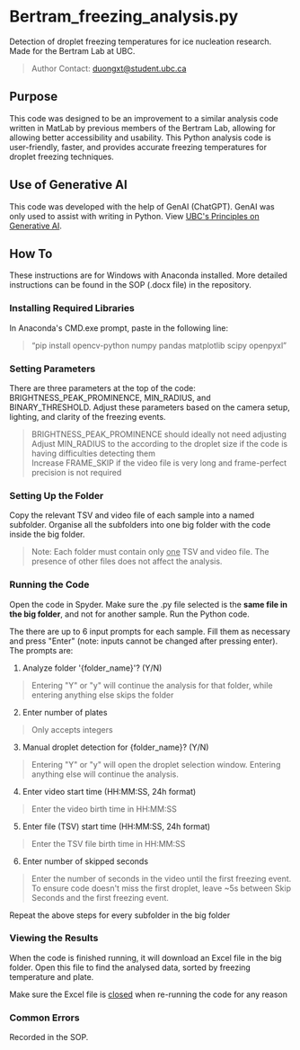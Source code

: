 # Bertram_freezing_analysis.py
Detection of droplet freezing temperatures for ice nucleation research. Made for the Bertram Lab at UBC.
> Author Contact: duongxt@student.ubc.ca

## Purpose
This code was designed to be an improvement to a similar analysis code written in MatLab by previous members of the Bertram Lab, allowing for allowing better accessibility and usability. This Python analysis code is user-friendly, faster, and provides accurate freezing temperatures for droplet freezing techniques.

## Use of Generative AI
This code was developed with the help of GenAI (ChatGPT). GenAI was only used to assist with writing in Python. View [UBC's Principles on Generative AI](https://genai.ubc.ca/guidance/principles/).

## How To
These instructions are for Windows with Anaconda installed. More detailed instructions can be found in the SOP (.docx file) in the repository.

### Installing Required Libraries
In Anaconda's CMD.exe prompt, paste in the following line:
> “pip install opencv-python numpy pandas matplotlib scipy openpyxl”

### Setting Parameters
There are three parameters at the top of the code: BRIGHTNESS_PEAK_PROMINENCE, MIN_RADIUS, and BINARY_THRESHOLD. Adjust these parameters based on the camera setup, lighting, and clarity of the freezing events.
> BRIGHTNESS_PEAK_PROMINENCE should ideally not need adjusting\
> Adjust MIN_RADIUS to the according to the droplet size if the code is having difficulties detecting them\
> Increase FRAME_SKIP if the video file is very long and frame-perfect precision is not required

### Setting Up the Folder
Copy the relevant TSV and video file of each sample into a named subfolder. Organise all the subfolders into one big folder with the code inside the big folder.
> Note: Each folder must contain only <ins>one</ins> TSV and video file. The presence of other files does not affect the analysis.

### Running the Code
Open the code in Spyder. Make sure the .py file selected is the __same file in the big folder__, and not for another sample. Run the Python code.

The there are up to 6 input prompts for each sample. Fill them as necessary and press "Enter" (note: inputs cannot be changed after pressing enter). The prompts are:
1. Analyze folder '{folder_name}'? (Y/N)
> Entering "Y" or "y" will continue the analysis for that folder, while entering anything else skips the folder
2. Enter number of plates
> Only accepts integers
3. Manual droplet detection for {folder_name}? (Y/N)
> Entering "Y" or "y" will open the droplet selection window. Entering anything else will continue the analysis.
4. Enter video start time (HH:MM:SS, 24h format)
> Enter the video birth time in HH:MM:SS
5. Enter file (TSV) start time (HH:MM:SS, 24h format)
> Enter the TSV file birth time in HH:MM:SS
6. Enter number of skipped seconds
> Enter the number of seconds in the video until the first freezing event. To ensure code doesn't miss the first droplet, leave ~5s between Skip Seconds and the first freezing event.

Repeat the above steps for every subfolder in the big folder

### Viewing the Results
When the code is finished running, it will download an Excel file in the big folder. Open this file to find the analysed data, sorted by freezing temperature and plate.

Make sure the Excel file is <ins>closed</ins> when re-running the code for any reason

### Common Errors
Recorded in the SOP.

